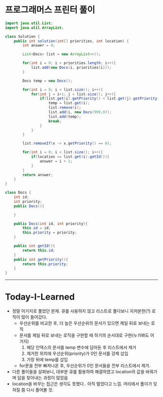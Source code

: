 # 프로그래머스 프린터 풀이

```java
import java.util.List;
import java.util.ArrayList;

class Solution {
    public int solution(int[] priorities, int location) {
        int answer = 0;

        List<Docs> list = new ArrayList<>();

        for(int i = 0; i < priorities.length; i++){
            list.add(new Docs(i, priorities[i]));
        }

        Docs temp = new Docs();

        for(int i = 0; i < list.size(); i++){
            for(int j = i+1; j < list.size(); j++){
                if(list.get(i).getPriority() < list.get(j).getPriority()){
                    temp = list.get(i);
                    list.remove(i);
                    list.add(i, new Docs(999,0));
                    list.add(temp);
                    break;
                }
            }
        }

        list.removeIf(x -> x.getPriority() == 0);

        for(int i = 0; i < list.size(); i++){
            if(location == list.get(i).getId()){
                answer = i + 1;
            }
        }
        return answer;
    }
}

class Docs {
    int id;
    int priority;
    public Docs(){

    }

    public Docs(int id, int priority){
        this.id = id;
        this.priority = priority;
    }

    public int getId(){
        return this.id;    
    } 
    public int getPriority(){
        return this.priority;    
    } 
}
```
***
# Today-I-Learned
* 정말 어거지로 풀었던 문제. 큐를 사용하지 않고 리스트로 풀다보니 지저분한(?) 로직이 많이 들어갔다.
  * 우선순위를 비교한 후, 더 높은 우선순위의 문서가 있으면 제일 뒤로 보내는 로직
  * 문서를 제일 뒤로 보내는 로직을 구현할 때 하기의 순서대로 구현(누가봐도 어거지)
    1) 해당 인덱스의 문서를 temp 변수에 담아둔 후 리스트에서 제거 
    2) 제거한 위치에 우선순위(priority)가 0인 문서를 강제 삽입
    3) 가장 뒤에 temp를 삽입
  * for문을 전부 빠져나온 후, 우선순위가 0인 문서들을 전부 리스트에서 제거.
* 다른 풀이들을 살펴보니, 대부분 큐를 활용하여 해결하였고 location의 값을 바꿔가며 답을 찾아내는 과정이 많았음
* location을 바꾸는 접근은 생각도 못했다.. 아직 멀었다고 느낌. 머리에서 풀이가 잊혀질 쯤 다시 풀어볼 것.
